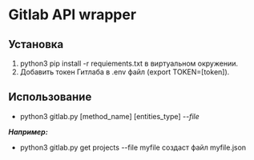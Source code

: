# Gitlab API wrapper

## Установка

1. python3 pip install -r requiements.txt в виртуальном окружении.
2. Добавить токен Гитлаба в .env файл (export TOKEN=[token]).

## Использование

* python3 gitlab.py [method_name] [entities_type] *--file*

***Например:***

* python3 gitlab.py get projects --file myfile
  создаст файл myfile.json

